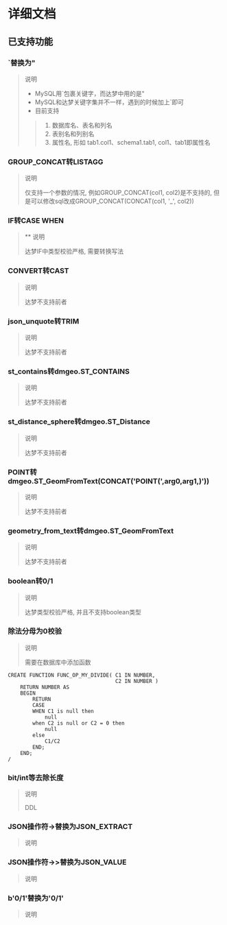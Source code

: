# 详细文档

## 已支持功能

### \`替换为\"

> 说明
> * MySQL用\`包裹关键字，而达梦中用的是\"
> * MySQL和达梦关键字集并不一样，遇到的时候加上\`即可
> * 目前支持
>> 1. 数据库名、表名和列名
>> 2. 表别名和列别名
>> 3. 属性名, 形如 tab1.col1、schema1.tab1, col1、tab1即属性名

### GROUP_CONCAT转LISTAGG

> 说明
>
> 仅支持一个参数的情况, 例如GROUP_CONCAT(col1, col2)是不支持的, 但是可以修改sql改成GROUP_CONCAT(CONCAT(col1, '_', col2))

### IF转CASE WHEN

> ** 说明
>
> 达梦IF中类型校验严格, 需要转换写法

### CONVERT转CAST

> 说明
>
> 达梦不支持前者

### json_unquote转TRIM

> 说明
>
> 达梦不支持前者

### st_contains转dmgeo.ST_CONTAINS

> 说明
>
> 达梦不支持前者

### st_distance_sphere转dmgeo.ST_Distance

> 说明
>
> 达梦不支持前者

### POINT转dmgeo.ST_GeomFromText(CONCAT('POINT(',arg0,arg1,)'))

> 说明
>
> 达梦不支持前者

### geometry_from_text转dmgeo.ST_GeomFromText

> 说明
>
> 达梦不支持前者

### boolean转0/1

> 说明
>
> 达梦类型校验严格, 并且不支持boolean类型

### 除法分母为0校验

> 说明
>
> 需要在数据库中添加函数

```
CREATE FUNCTION FUNC_OP_MY_DIVIDE( C1 IN NUMBER,
                                   C2 IN NUMBER )
    RETURN NUMBER AS
    BEGIN
        RETURN
        CASE
        WHEN C1 is null then
            null
        when C2 is null or C2 = 0 then
            null
        else
            C1/C2
        END;
    END;
/
```

### bit/int等去除长度

> 说明
>
> DDL

### JSON操作符->替换为JSON_EXTRACT

> 说明

### JSON操作符->>替换为JSON_VALUE

> 说明

### b'0/1'替换为'0/1'

> 说明
